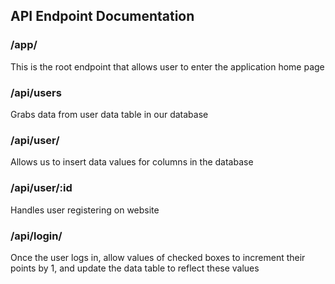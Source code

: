 ## API Endpoint Documentation

### /app/

This is the root endpoint that allows user to enter the application home page


### /api/users

Grabs data from user data table in our database


### /api/user/

Allows us to insert data values for columns in the database


### /api/user/:id

Handles user registering on website


### /api/login/

Once the user logs in, allow values of checked boxes to increment their points by 1, and update the data table to reflect these values
